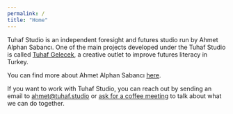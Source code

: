 ```yaml
---
permalink: /
title: "Home"
---
```


Tuhaf Studio is an independent foresight and futures studio run by Ahmet Alphan Sabancı. One of the main projects developed under the Tuhaf Studio is called [Tuhaf Gelecek](https://tuhafgelecek.com), a creative outlet to improve futures literacy in Turkey.

You can find more about Ahmet Alphan Sabancı [here](https://ahmetasabanci.com). 

If you want to work with Tuhaf Studio, you can reach out by sending an email to ahmet@tuhaf.studio or [ask for a coffee meeting](https://fantastical.app/ahmet/30min-meeting) to talk about what we can do together.